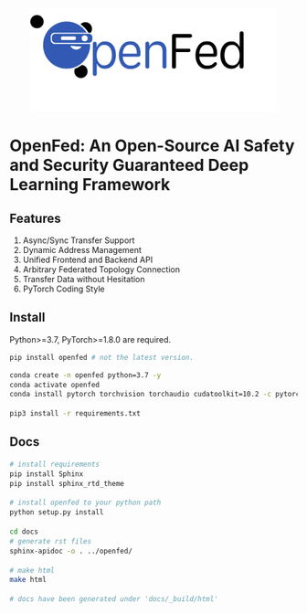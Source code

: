 <div align=center>
<img src="docs/logo-long.png" width="432" height="183" />
</div>

# OpenFed: An Open-Source AI Safety and Security Guaranteed Deep Learning Framework

## Features

1. Async/Sync Transfer Support
2. Dynamic Address Management
3. Unified Frontend and Backend API
4. Arbitrary Federated Topology Connection
5. Transfer Data without Hesitation
6. PyTorch Coding Style

## Install

Python>=3.7, PyTorch>=1.8.0 are required.

```bash
pip install openfed # not the latest version.
```

```bash
conda create -n openfed python=3.7 -y
conda activate openfed
conda install pytorch torchvision torchaudio cudatoolkit=10.2 -c pytorch-lts -y

pip3 install -r requirements.txt
```

## Docs

```bash
# install requirements
pip install Sphinx
pip install sphinx_rtd_theme

# install openfed to your python path
python setup.py install

cd docs
# generate rst files
sphinx-apidoc -o . ../openfed/

# make html
make html

# docs have been generated under 'docs/_build/html'
```
